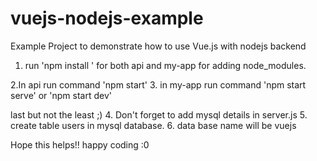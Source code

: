# vuejs-nodejs-example
Example Project to demonstrate how to use Vue.js with nodejs backend


1. run 'npm install ' for both api and my-app for adding node_modules.

2.In api run command 'npm start'
3. in my-app run command 'npm start serve' or 'npm start dev'

last but not the least ;)
4. Don't forget to add mysql details in server.js 
5. create table users in mysql database.
6. data base name will be vuejs

Hope this helps!!
happy coding :0
